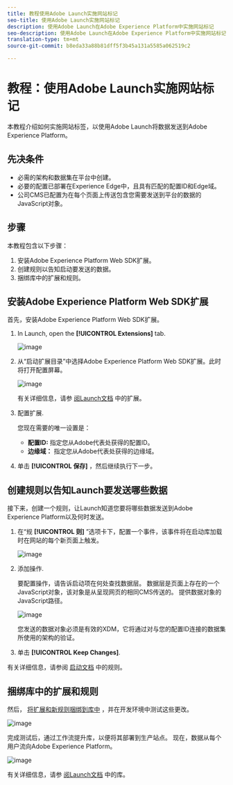 ```yaml
---
title: 教程使用Adobe Launch实施网站标记
seo-title: 使用Adobe Launch实施网站标记
description: 使用Adobe Launch在Adobe Experience Platform中实施网站标记
seo-description: 使用Adobe Launch在Adobe Experience Platform中实施网站标记
translation-type: tm+mt
source-git-commit: b8eda33a88b81dff5f3b45a131a5585a062519c2

---
```



# 教程：使用Adobe Launch实施网站标记

本教程介绍如何实施网站标签，以使用Adobe Launch将数据发送到Adobe Experience Platform。

## 先决条件

* 必需的架构和数据集在平台中创建。
* 必要的配置已部署在Experience Edge中，且具有匹配的配置ID和Edge域。
* 公司CMS已配置为在每个页面上传送包含您需要发送到平台的数据的JavaScript对象。

## 步骤

本教程包含以下步骤：

1. 安装Adobe Experience Platform Web SDK扩展。
1. 创建规则以告知启动要发送的数据。
1. 捆绑库中的扩展和规则。

## 安装Adobe Experience Platform Web SDK扩展

首先，安装Adobe Experience Platform Web SDK扩展。

1. In Launch, open the **[!UICONTROL Extensions]** tab.

   ![image](assets/launch-overview.png)

1. 从“启动扩展目录”中选择Adobe Experience Platform Web SDK扩展。此时将打开配置屏幕。

   ![image](assets/launch-extension-install.png)

   有关详细信息，请参 [阅Launch文档](https://docs.adobe.com/content/help/en/launch/using/reference/manage-resources/extensions/overview.html) 中的扩展。

1. 配置扩展.

   您现在需要的唯一设置是：

   * **配置ID:** 指定您从Adobe代表处获得的配置ID。
   * **边缘域：** 指定您从Adobe代表处获得的边缘域。

1. 单击 **[!UICONTROL 保存]** ，然后继续执行下一步。

## 创建规则以告知Launch要发送哪些数据

接下来，创建一个规则，让Launch知道您要将哪些数据发送到Adobe Experience Platform以及何时发送。

1. 在“规 **[!UICONTROL 则]** ”选项卡下，配置一个事件，该事件将在启动库加载时在网站的每个新页面上触发。

   ![image](assets/launch-make-a-rule.png)

1. 添加操作.

   要配置操作，请告诉启动项在何处查找数据层。 数据层是页面上存在的一个JavaScript对象，该对象是从呈现网页的相同CMS传送的。 提供数据对象的JavaScript路径。

   ![image](assets/launch-add-aep-action.png)

   您发送的数据对象必须是有效的XDM，它将通过对与您的配置ID连接的数据集所使用的架构的验证。

1. 单击 **[!UICONTROL Keep Changes]**.

有关详细信息，请参阅 [启动文档](https://docs.adobe.com/content/help/en/launch/using/reference/manage-resources/rules.html) 中的规则。

## 捆绑库中的扩展和规则

然后， [将扩展和新规则捆绑到库中](https://docs.adobe.com/content/help/en/launch/using/reference/publish/overview.html) ，并在开发环境中测试这些更改。

![image](assets/launch-add-changes-to-library.png)

完成测试后，通过工作流提升库，以便将其部署到生产站点。 现在，数据从每个用户流向Adobe Experience Platform。

![image](assets/launch-promote-library.png)

有关详细信息，请参 [阅Launch文档](https://docs.adobe.com/content/help/en/launch/using/reference/publish/libraries.html) 中的库。